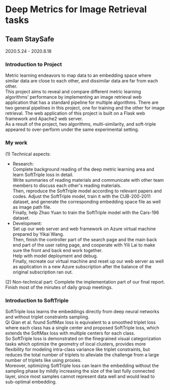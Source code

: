 # Deep Metrics for Image Retrieval tasks
## Team StaySafe
2020.5.24 - 2020.8.18
### Introduction to Project
Metric learning endeavors to map data to an embedding space where similar data are close to each other, and dissimilar data are far from each other.  
This project aims to reveal and compare different metric learning algorithms’ performance by implementing an image retrieval web application that has a standard pipeline for multiple algorithms. There are two general pipelines in this project, one for training and the other for image retrieval. The web application of this project is built on a Flask web framework and Apache2 web server.  
As a result of the project, two algorithms, multi-similarity, and soft-triple appeared to over-perform under the same experimental setting.  

### My work
(1) Technical aspects:  
- Research:  
Complete background reading of the deep metric learning area and learn SoftTriple loss in detail.  
Write summaries of reading materials and communicate with other team members to discuss each other's reading materials.  
Then, reproduce the SoftTriple model according to relevant papers and codes. Adjust the SoftTriple model, train it with the CUB-200-2011 dataset, and generate the corresponding embedding space file as well as image path file.  
Finally, help Zhao Yuan to train the SoftTriple model with the Cars-196 dataset.
- Development:  
Set up our web server and web framework on Azure virtual machine prepared by Yikai Wang.  
Then, finish the controller part of the search page and the main back end part of the user rating page, and cooperate with Yili Lai to make sure the front and back end work together.  
Help with model deployment and debug.  
Finally, recreate our virtual machine and reset up our web server as well as application in a new Azure subscription after the balance of the original subscription ran out.

(2) Non-technical part:
Complete the implementation part of our final report.  
Finish most of the minutes of daily group meetings.  

### Introduction to SoftTriple
SoftTriple loss learns the embeddings directly from deep neural networks and without triplet constraints sampling.  
Qi Qian et al. found SoftMax loss is equivalent to a smoothed triplet loss where each class has a single center and proposed SoftTriple loss, which extends the SoftMax loss with multiple centers for each class.  
So SoftTriple loss is demonstrated on the finegrained visual categorization tasks which optimize the geometry of local clusters, provides more flexibility for modeling intra-class variance like triplet constraints, but reduces the total number of triplets to alleviate the challenge from a large number of triplets like using proxies.  
Moreover, optimizing SoftTriple loss can learn the embedding without the sampling phase by mildly increasing the size of the last fully connected layer, since most samples cannot represent data well and would lead  to sub-optimal embedding.


